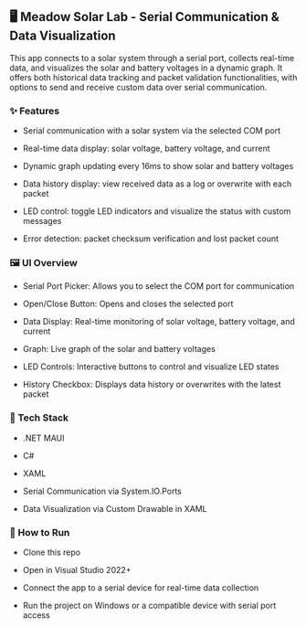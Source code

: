 ## 🖥️ Meadow Solar Lab - Serial Communication & Data Visualization
This app connects to a solar system through a serial port, collects real-time data, and visualizes the solar and battery voltages in a dynamic graph. It offers both historical data tracking and packet validation functionalities, with options to send and receive custom data over serial communication.

### ✨ Features
- Serial communication with a solar system via the selected COM port

- Real-time data display: solar voltage, battery voltage, and current

- Dynamic graph updating every 16ms to show solar and battery voltages

- Data history display: view received data as a log or overwrite with each packet

- LED control: toggle LED indicators and visualize the status with custom messages

- Error detection: packet checksum verification and lost packet count

### 🖼️ UI Overview
- Serial Port Picker: Allows you to select the COM port for communication

- Open/Close Button: Opens and closes the selected port

- Data Display: Real-time monitoring of solar voltage, battery voltage, and current

- Graph: Live graph of the solar and battery voltages

- LED Controls: Interactive buttons to control and visualize LED states

- History Checkbox: Displays data history or overwrites with the latest packet

### 🔧 Tech Stack
- .NET MAUI

- C#

- XAML

- Serial Communication via System.IO.Ports

- Data Visualization via Custom Drawable in XAML

### 🚀 How to Run
- Clone this repo

- Open in Visual Studio 2022+ 

- Connect the app to a serial device for real-time data collection

- Run the project on Windows or a compatible device with serial port access
